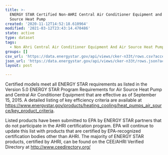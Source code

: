 ```yaml
---
title: >-
  ENERGY STAR Certified Non-AHRI Central Air Conditioner Equipment and Air
  Source Heat Pump
created: '2020-11-12T14:52:18.610964'
modified: '2021-03-12T23:43:14.470486'
state: active
type: dataset
tags:
  - Non Ahri Central Air Conditioner Equipment And Air Source Heat Pumps
groups: []
csv_url: 'https://data.energystar.gov/api/views/cker-n33t/rows.csv?accessType=DOWNLOAD'
json_url: 'https://data.energystar.gov/api/views/cker-n33t/rows.json?accessType=DOWNLOAD'
layout: post

---
```

Certified models meet all ENERGY STAR requirements as listed in the Version 5.0 ENERGY STAR Program Requirements for Air Source Heat Pump and Central Air Conditioner Equipment that are effective as of September 15, 2015. A detailed listing of key efficiency criteria are available at https://www.energystar.gov/products/heating_cooling/heat_pumps_air_source/key_product_criteria.

Listed products have been submitted to EPA by ENERGY STAR partners that do not participate in the AHRI certification program. EPA will continue to update this list with products that are certified by EPA-recognized certification bodies other than AHRI. The majority of ENERGY STAR products, certified by AHRI, can be found on the CEE/AHRI Verified Directory at http://www.ceedirectory.org/
